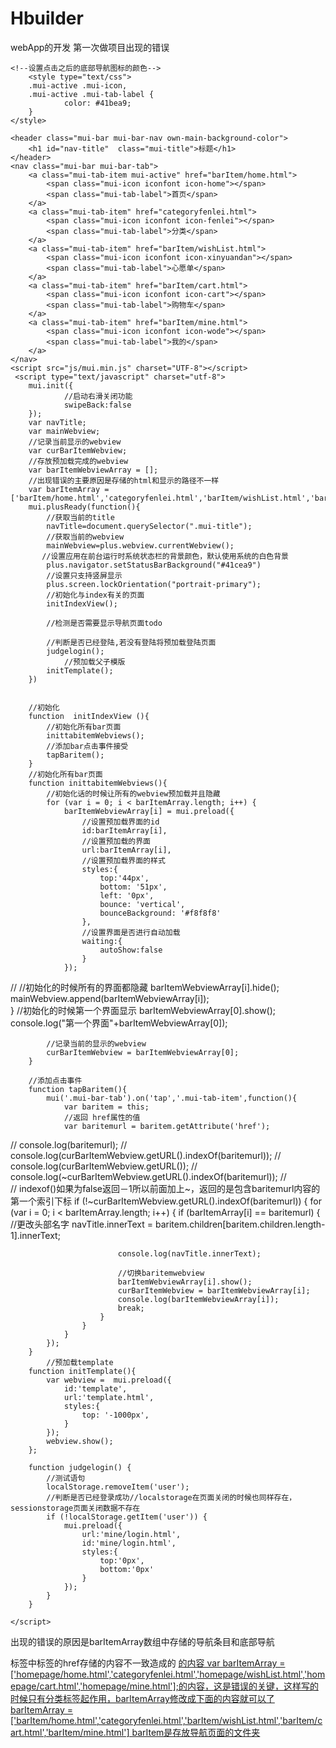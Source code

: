 # Hbuilder
webApp的开发
第一次做项目出现的错误
<head>
    <meta charset="utf-8">
    <meta name="viewport" content="width=device-width,initial-scale=1,minimum-scale=1,maximum-scale=1,user-scalable=no" />
    <title></title>
    <script src="js/mui.min.js"></script>
    <link href="css/mui.min.css" rel="stylesheet"/>
       	<link rel="stylesheet" type="text/css" href="css/own.css"/>
   	<link rel="stylesheet" type="text/css" href="css/iconfont.css"/>
   
    <!--设置点击之后的底部导航图标的颜色-->
    	<style type="text/css">
	  	.mui-active .mui-icon,
	  	.mui-active .mui-tab-label {
		    	color: #41bea9;
	  	}
   	</style>
</head>
<body  class="own-gray-color">
	
	<header class="mui-bar mui-bar-nav own-main-background-color">
	    <h1 id="nav-title"  class="mui-title">标题</h1>
	</header>
	<nav class="mui-bar mui-bar-tab">
	    <a class="mui-tab-item mui-active" href="barItem/home.html">
	        <span class="mui-icon iconfont icon-home"></span>
	        <span class="mui-tab-label">首页</span>
	    </a>
	    <a class="mui-tab-item" href="categoryfenlei.html">
	        <span class="mui-icon iconfont icon-fenlei"></span>
	        <span class="mui-tab-label">分类</span>
	    </a>
	    <a class="mui-tab-item" href="barItem/wishList.html">
	        <span class="mui-icon iconfont icon-xinyuandan"></span>
	        <span class="mui-tab-label">心愿单</span>
	    </a>
	    <a class="mui-tab-item" href="barItem/cart.html">
	        <span class="mui-icon iconfont icon-cart"></span>
	        <span class="mui-tab-label">购物车</span>
	    </a>
	    <a class="mui-tab-item" href="barItem/mine.html">
	        <span class="mui-icon iconfont icon-wode"></span>
	        <span class="mui-tab-label">我的</span>
	    </a>
	</nav>
	<script src="js/mui.min.js" charset="UTF-8"></script>
	 <script type="text/javascript" charset="utf-8">
      	mui.init({
      			//启动右滑关闭功能
      			swipeBack:false
      	});
      	var navTitle;
		var mainWebview;
		//记录当前显示的webview
		var curBarItemWebview;
		//存放预加载完成的webview
		var barItemWebviewArray = [];
		//出现错误的主要原因是存储的html和显示的路径不一样
		var barItemArray = ['barItem/home.html','categoryfenlei.html','barItem/wishList.html','barItem/cart.html','barItem/mine.html'];
		mui.plusReady(function(){
			//获取当前的title
			navTitle=document.querySelector(".mui-title");
			//获取当前的webview
			mainWebview=plus.webview.currentWebview();
           //设置应用在前台运行时系统状态栏的背景颜色，默认使用系统的白色背景
			plus.navigator.setStatusBarBackground("#41cea9")
			//设置只支持竖屏显示
			plus.screen.lockOrientation("portrait-primary");
			//初始化与index有关的页面
			initIndexView();
			
			//检测是否需要显示导航页面todo
			
			//判断是否已经登陆,若没有登陆将预加载登陆页面
			judgelogin();
				//预加载父子模版
			initTemplate();			
		})
		
		
		//初始化
		function  initIndexView (){
			//初始化所有bar页面
			inittabitemWebviews();
			//添加bar点击事件接受
			tapBaritem();
		}
		//初始化所有bar页面
		function inittabitemWebviews(){
			//初始化话的时候让所有的webview预加载并且隐藏
			for (var i = 0; i < barItemArray.length; i++) {
				barItemWebviewArray[i] = mui.preload({
					//设置预加载界面的id
					id:barItemArray[i],
					//设置预加载的界面
					url:barItemArray[i],
					//设置预加载界面的样式
					styles:{
						top:'44px',
						bottom: '51px',
						left: '0px',
						bounce: 'vertical',
						bounceBackground: '#f8f8f8'
					},
					//设置界面是否进行自动加载
					waiting:{
						autoShow:false
					}
				});
//				//初始化的时候所有的界面都隐藏
				barItemWebviewArray[i].hide();
				mainWebview.append(barItemWebviewArray[i]);				
			}
			//初始化的时候第一个界面显示
			barItemWebviewArray[0].show();
			console.log("第一个界面"+barItemWebviewArray[0]);
			
			
			
			//记录当前的显示的webview
			curBarItemWebview = barItemWebviewArray[0];
		}
		
		//添加点击事件
		function tapBaritem(){
			mui('.mui-bar-tab').on('tap','.mui-tab-item',function(){
				var baritem = this;
				//返回 href属性的值
				var baritemurl = baritem.getAttribute('href'); 
//				console.log(baritemurl);
//				console.log(curBarItemWebview.getURL().indexOf(baritemurl));
//				console.log(curBarItemWebview.getURL());
//				console.log(~curBarItemWebview.getURL().indexOf(baritemurl));
//				
//				indexof()如果为false返回－1所以前面加上~，返回的是包含baritemurl内容的第一个索引下标
				if (!~curBarItemWebview.getURL().indexOf(baritemurl)) {
					for (var i = 0; i < barItemArray.length; i++) {
						if (barItemArray[i] == baritemurl) {
							//更改头部名字
							navTitle.innerText = baritem.children[baritem.children.length-1].innerText;
							
							console.log(navTitle.innerText);
							
							//切换baritemwebview
							barItemWebviewArray[i].show();
							curBarItemWebview = barItemWebviewArray[i];
							console.log(barItemWebviewArray[i]);
							break;
						}
					}
				}
			});
		}
			//预加载template
		function initTemplate(){
			var webview =  mui.preload({
				id:'template',
				url:'template.html',
				styles:{
					top: '-1000px',
				}
			});
			webview.show();
		};
		
		function judgelogin() {
			//测试语句
			localStorage.removeItem('user');
			//判断是否已经登录成功//localstorage在页面关闭的时候也同样存在，sessionstorage页面关闭数据不存在
			if (!localStorage.getItem('user')) {
				mui.preload({
					url:'mine/login.html',
					id:'mine/login.html',
					styles:{
						top:'0px',
						bottom:'0px'
					}
				});
			}
		}
		
    </script>
</body>
</html>

出现的错误的原因是barItemArray数组中存储的导航条目和底部导航<nav>标签中<a>标签的href存储的内容不一致造成的
<a class="mui-tab-item" href="barItem/wishList.html">的内容
var barItemArray = ['homepage/home.html','categoryfenlei.html','homepage/wishList.html','homepage/cart.html','homepage/mine.html'];的内容，这是错误的关键，这样写的时候只有分类标签起作用，barItemArray修改成下面的内容就可以了
barItemArray = ['barItem/home.html','categoryfenlei.html','barItem/wishList.html','barItem/cart.html','barItem/mine.html']
barItem是存放导航页面的文件夹



